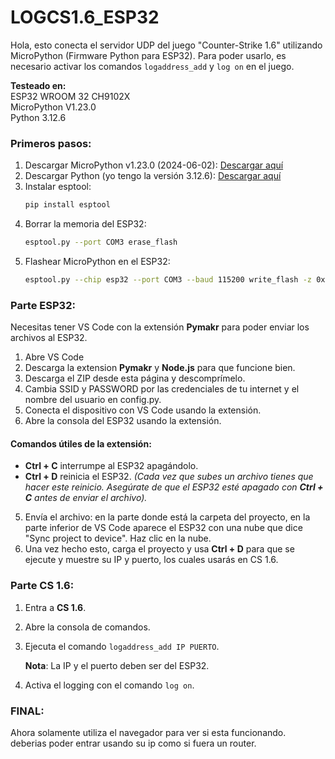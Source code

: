 # LOGCS1.6_ESP32

Hola, esto conecta el servidor UDP del juego "Counter-Strike 1.6" utilizando MicroPython (Firmware Python para ESP32). Para poder usarlo, es necesario activar los comandos `logaddress_add` y `log on` en el juego.

**Testeado en:**  
ESP32 WROOM 32 CH9102X  
MicroPython V1.23.0  
Python 3.12.6  

### Primeros pasos:

1. Descargar MicroPython v1.23.0 (2024-06-02): [Descargar aquí](https://micropython.org/download/ESP32_GENERIC/)  
2. Descargar Python (yo tengo la versión 3.12.6): [Descargar aquí](https://www.python.org/downloads/)  
3. Instalar esptool:
   ```bash
   pip install esptool
6. Borrar la memoria del ESP32:
   ```bash 
   esptool.py --port COM3 erase_flash
   ```
5. Flashear MicroPython en el ESP32: 
   ```bash
   esptool.py --chip esp32 --port COM3 --baud 115200 write_flash -z 0x1000 Ruta\archivo.bin

### Parte ESP32:

Necesitas tener VS Code con la extensión **Pymakr** para poder enviar los archivos al ESP32.  

1. Abre VS Code
2. Descarga la extension **Pymakr** y **Node.js** para que funcione bien.
3. Descarga el ZIP desde esta página y descomprímelo.
4. Cambia SSID y PASSWORD por las credenciales de tu internet y el nombre del usuario en config.py.
5. Conecta el dispositivo con VS Code usando la extensión.
6. Abre la consola del ESP32 usando la extensión.

#### Comandos útiles de la extensión:
- **Ctrl + C** interrumpe al ESP32 apagándolo.
- **Ctrl + D** reinicia el ESP32. *(Cada vez que subes un archivo tienes que hacer este reinicio. Asegúrate de que el ESP32 esté apagado con **Ctrl + C** antes de enviar el archivo).*

5. Envía el archivo: en la parte donde está la carpeta del proyecto, en la parte inferior de VS Code aparece el ESP32 con una nube que dice "Sync project to device". Haz clic en la nube.
6. Una vez hecho esto, carga el proyecto y usa **Ctrl + D** para que se ejecute y muestre su IP y puerto, los cuales usarás en CS 1.6.

### Parte CS 1.6:
1. Entra a **CS 1.6**.
2. Abre la consola de comandos.
3. Ejecuta el comando `logaddress_add IP PUERTO`.

   **Nota**: La IP y el puerto deben ser del ESP32.

4. Activa el logging con el comando `log on`.

### FINAL:
Ahora solamente utiliza el navegador para ver si esta funcionando.  
deberias poder entrar usando su ip como si fuera un router.
